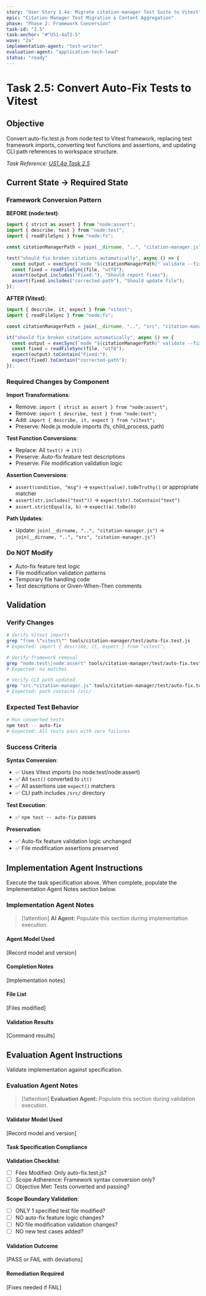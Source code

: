 ```yaml
---
story: "User Story 1.4a: Migrate citation-manager Test Suite to Vitest"
epic: "Citation Manager Test Migration & Content Aggregation"
phase: "Phase 2: Framework Conversion"
task-id: "2.5"
task-anchor: "#^US1-4aT2-5"
wave: "2a"
implementation-agent: "test-writer"
evaluation-agent: "application-tech-lead"
status: "ready"
---
```


# Task 2.5: Convert Auto-Fix Tests to Vitest

## Objective

Convert auto-fix.test.js from node:test to Vitest framework, replacing test framework imports, converting test functions and assertions, and updating CLI path references to workspace structure.

_Task Reference: [US1.4a Task 2.5](../us1.4a-migrate-test-suite-to-vitest.md#^US1-4aT2-5)_

## Current State → Required State

### Framework Conversion Pattern

**BEFORE (node:test)**:

```javascript
import { strict as assert } from "node:assert";
import { describe, test } from "node:test";
import { readFileSync } from "node:fs";

const citationManagerPath = join(__dirname, "..", "citation-manager.js");

test("should fix broken citations automatically", async () => {
  const output = execSync(`node "${citationManagerPath}" validate --fix "${file}"`);
  const fixed = readFileSync(file, "utf8");
  assert(output.includes("Fixed:"), "Should report fixes");
  assert(fixed.includes("corrected-path"), "Should update file");
});
```

**AFTER (Vitest)**:

```javascript
import { describe, it, expect } from "vitest";
import { readFileSync } from "node:fs";

const citationManagerPath = join(__dirname, "..", "src", "citation-manager.js");

it("should fix broken citations automatically", async () => {
  const output = execSync(`node "${citationManagerPath}" validate --fix "${file}"`);
  const fixed = readFileSync(file, "utf8");
  expect(output).toContain("Fixed:");
  expect(fixed).toContain("corrected-path");
});
```

### Required Changes by Component

**Import Transformations**:
- Remove: `import { strict as assert } from "node:assert";`
- Remove: `import { describe, test } from "node:test";`
- Add: `import { describe, it, expect } from "vitest";`
- Preserve: Node.js module imports (fs, child_process, path)

**Test Function Conversions**:
- Replace: All `test()` → `it()`
- Preserve: Auto-fix feature test descriptions
- Preserve: File modification validation logic

**Assertion Conversions**:
- `assert(condition, "msg")` → `expect(value).toBeTruthy()` or appropriate matcher
- `assert(str.includes("text"))` → `expect(str).toContain("text")`
- `assert.strictEqual(a, b)` → `expect(a).toBe(b)`

**Path Updates**:
- Update: `join(__dirname, "..", "citation-manager.js")` → `join(__dirname, "..", "src", "citation-manager.js")`

### Do NOT Modify
- Auto-fix feature test logic
- File modification validation patterns
- Temporary file handling code
- Test descriptions or Given-When-Then comments

## Validation

### Verify Changes

```bash
# Verify Vitest imports
grep "from \"vitest\"" tools/citation-manager/test/auto-fix.test.js
# Expected: import { describe, it, expect } from "vitest";

# Verify framework removal
grep "node:test\|node:assert" tools/citation-manager/test/auto-fix.test.js
# Expected: no matches

# Verify CLI path updated
grep "src.*citation-manager.js" tools/citation-manager/test/auto-fix.test.js
# Expected: path contains /src/
```

### Expected Test Behavior

```bash
# Run converted tests
npm test -- auto-fix
# Expected: All tests pass with zero failures
```

### Success Criteria

**Syntax Conversion**:
- ✅ Uses Vitest imports (no node:test/node:assert)
- ✅ All `test()` converted to `it()`
- ✅ All assertions use `expect()` matchers
- ✅ CLI path includes `/src/` directory

**Test Execution**:
- ✅ `npm test -- auto-fix` passes

**Preservation**:
- ✅ Auto-fix feature validation logic unchanged
- ✅ File modification assertions preserved

## Implementation Agent Instructions

Execute the task specification above. When complete, populate the Implementation Agent Notes section below.

### Implementation Agent Notes

> [!attention] **AI Agent:**
> Populate this section during implementation execution.

#### Agent Model Used
[Record model and version]

#### Completion Notes
[Implementation notes]

#### File List
[Files modified]

#### Validation Results
[Command results]

## Evaluation Agent Instructions

Validate implementation against specification.

### Evaluation Agent Notes

> [!attention] **Evaluation Agent:**
> Populate this section during validation execution.

#### Validator Model Used
[Record model and version]

#### Task Specification Compliance

**Validation Checklist**:
- [ ] Files Modified: Only auto-fix.test.js?
- [ ] Scope Adherence: Framework syntax conversion only?
- [ ] Objective Met: Tests converted and passing?

**Scope Boundary Validation**:
- [ ] ONLY 1 specified test file modified?
- [ ] NO auto-fix feature logic changes?
- [ ] NO file modification validation changes?
- [ ] NO new test cases added?

#### Validation Outcome
[PASS or FAIL with deviations]

#### Remediation Required
[Fixes needed if FAIL]
